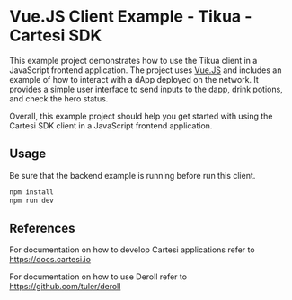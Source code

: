 # Vue.JS Client Example - Tikua - Cartesi SDK

This example project demonstrates how to use the Tikua client in a JavaScript frontend application. The project uses [Vue.JS](https://vuejs.org) and includes an example of how to interact with a dApp deployed on the network. It provides a simple user interface to send inputs to the dapp, drink potions, and check the hero status.

Overall, this example project should help you get started with using the Cartesi SDK client in a JavaScript frontend application.

## Usage

Be sure that the backend example is running before run this client.

```sh
npm install
npm run dev
```

## References

For documentation on how to develop Cartesi applications refer to https://docs.cartesi.io

For documentation on how to use Deroll refer to https://github.com/tuler/deroll
